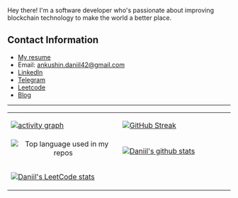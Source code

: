 Hey there! I'm a software developer who's passionate about improving blockchain technology to make the world a better place.

## Contact Information
- [My resume](https://drive.google.com/file/d/18Xi_Szz3Py96r8n0gfnfRmK-Kkc8_TnD/view?usp=sharing)
- Email: ankushin.daniil42@gmail.com
- [LinkedIn](https://www.linkedin.com/in/daniil-ankushin/)
- [Telegram](https://t.me/ankushin_d)
- [Leetcode](https://leetcode.com/ankushin/)
- [Blog](https://ankushindaniil.github.io/)
<hr/>
<table width="960px">
<tr>
<td valign="top" width="50%">

[![activity graph](https://github-readme-activity-graph.vercel.app/graph?username=AnkushinDaniil&theme=github-dark-dimmed&custom_title=My%20Activity&hide_border=true)](https://github.com/ashutosh00710/github-readme-activity-graph)

</td>
<td valign="top" width="50%">

[![GitHub Streak](http://github-readme-streak-stats.herokuapp.com?user=AnkushinDaniil&theme=dark&background=000000)](https://git.io/streak-stats)

</td>
</tr>
<tr>
<td valign="top" width="50%">
<div align="center">
  <img width="" src="https://github-readme-stats.vercel.app/api/top-langs/?username=AnkushinDaniil&theme=dark&layout=compact" alt="Top language used in my repos" />
</div>


</td>
<td valign="top" width="50%">

[![Daniil's github stats](https://github-readme-stats.vercel.app/api?username=AnkushinDaniil&theme=dark&layout=compact)](https://github.com/anuraghazra/github-readme-stats)

</td>
</tr>

<td valign="top" width="50%">

[![Daniil's LeetCode stats](https://leetcode-stats-six.vercel.app/?username=ankushin&theme=dark)](https://github.com/ankushin/leetcode-stats)

</td>

</table>
